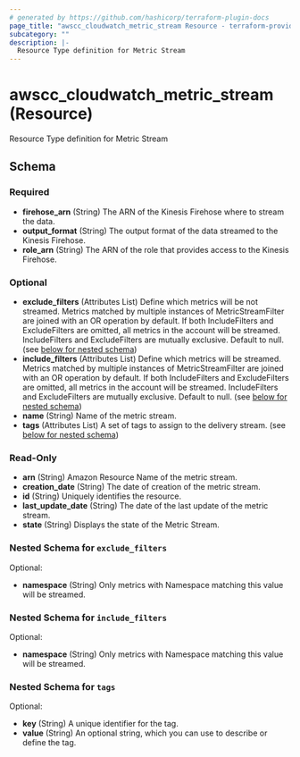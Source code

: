 ```yaml
---
# generated by https://github.com/hashicorp/terraform-plugin-docs
page_title: "awscc_cloudwatch_metric_stream Resource - terraform-provider-awscc"
subcategory: ""
description: |-
  Resource Type definition for Metric Stream
---
```


# awscc_cloudwatch_metric_stream (Resource)

Resource Type definition for Metric Stream



<!-- schema generated by tfplugindocs -->
## Schema

### Required

- **firehose_arn** (String) The ARN of the Kinesis Firehose where to stream the data.
- **output_format** (String) The output format of the data streamed to the Kinesis Firehose.
- **role_arn** (String) The ARN of the role that provides access to the Kinesis Firehose.

### Optional

- **exclude_filters** (Attributes List) Define which metrics will be not streamed. Metrics matched by multiple instances of MetricStreamFilter are joined with an OR operation by default. If both IncludeFilters and ExcludeFilters are omitted, all metrics in the account will be streamed. IncludeFilters and ExcludeFilters are mutually exclusive. Default to null. (see [below for nested schema](#nestedatt--exclude_filters))
- **include_filters** (Attributes List) Define which metrics will be streamed. Metrics matched by multiple instances of MetricStreamFilter are joined with an OR operation by default. If both IncludeFilters and ExcludeFilters are omitted, all metrics in the account will be streamed. IncludeFilters and ExcludeFilters are mutually exclusive. Default to null. (see [below for nested schema](#nestedatt--include_filters))
- **name** (String) Name of the metric stream.
- **tags** (Attributes List) A set of tags to assign to the delivery stream. (see [below for nested schema](#nestedatt--tags))

### Read-Only

- **arn** (String) Amazon Resource Name of the metric stream.
- **creation_date** (String) The date of creation of the metric stream.
- **id** (String) Uniquely identifies the resource.
- **last_update_date** (String) The date of the last update of the metric stream.
- **state** (String) Displays the state of the Metric Stream.

<a id="nestedatt--exclude_filters"></a>
### Nested Schema for `exclude_filters`

Optional:

- **namespace** (String) Only metrics with Namespace matching this value will be streamed.


<a id="nestedatt--include_filters"></a>
### Nested Schema for `include_filters`

Optional:

- **namespace** (String) Only metrics with Namespace matching this value will be streamed.


<a id="nestedatt--tags"></a>
### Nested Schema for `tags`

Optional:

- **key** (String) A unique identifier for the tag.
- **value** (String) An optional string, which you can use to describe or define the tag.


